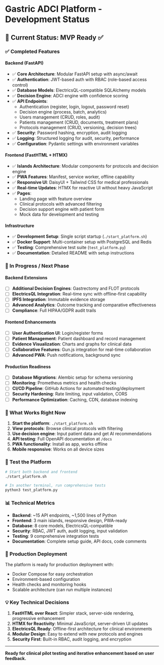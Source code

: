 # Gastric ADCI Platform - Development Status

## 🎯 Current Status: **MVP Ready** ✅

### ✅ Completed Features

#### Backend (FastAPI)
- ✅ **Core Architecture**: Modular FastAPI setup with async/await
- ✅ **Authentication**: JWT-based auth with RBAC (role-based access control)
- ✅ **Database Models**: ElectricsQL-compatible SQLAlchemy models
- ✅ **Decision Engine**: ADCI engine with confidence scoring
- ✅ **API Endpoints**:
  - Authentication (register, login, logout, password reset)
  - Decision engine (process, batch, analytics)
  - Users management (CRUD, roles, audit)
  - Patients management (CRUD, documents, treatment plans)
  - Protocols management (CRUD, versioning, decision trees)
- ✅ **Security**: Password hashing, encryption, audit logging
- ✅ **Logging**: Structured logging for audit, security, performance
- ✅ **Configuration**: Pydantic settings with environment variables

#### Frontend (FastHTML + HTMX)
- ✅ **Islands Architecture**: Modular components for protocols and decision engine
- ✅ **PWA Features**: Manifest, service worker, offline capability
- ✅ **Responsive UI**: DaisyUI + Tailwind CSS for medical professionals
- ✅ **Real-time Updates**: HTMX for reactive UI without heavy JavaScript
- ✅ **Pages**:
  - Landing page with feature overview
  - Clinical protocols with advanced filtering
  - Decision support engine with patient form
  - Mock data for development and testing

#### Infrastructure
- ✅ **Development Setup**: Single script startup (`./start_platform.sh`)
- ✅ **Docker Support**: Multi-container setup with PostgreSQL and Redis
- ✅ **Testing**: Comprehensive test suite (`test_platform.py`)
- ✅ **Documentation**: Detailed README with setup instructions

### 🚧 In Progress / Next Phase

#### Backend Extensions
- [ ] **Additional Decision Engines**: Gastrectomy and FLOT protocols
- [ ] **ElectricsQL Integration**: Real-time sync with offline-first capability
- [ ] **IPFS Integration**: Immutable evidence storage
- [ ] **Advanced Analytics**: Outcome tracking and comparative effectiveness
- [ ] **Compliance**: Full HIPAA/GDPR audit trails

#### Frontend Enhancements
- [ ] **User Authentication UI**: Login/register forms
- [ ] **Patient Management**: Patient dashboard and record management
- [ ] **Evidence Visualization**: Charts and graphs for clinical data
- [ ] **Collaborative Features**: Gun.js integration for real-time collaboration
- [ ] **Advanced PWA**: Push notifications, background sync

#### Production Readiness
- [ ] **Database Migrations**: Alembic setup for schema versioning
- [ ] **Monitoring**: Prometheus metrics and health checks
- [ ] **CI/CD Pipeline**: GitHub Actions for automated testing/deployment
- [ ] **Security Hardening**: Rate limiting, input validation, CORS
- [ ] **Performance Optimization**: Caching, CDN, database indexing

### 🎉 What Works Right Now

1. **Start the platform**: `./start_platform.sh`
2. **View protocols**: Browse clinical protocols with filtering
3. **Use decision engine**: Input patient data and get AI recommendations
4. **API testing**: Full OpenAPI documentation at `/docs`
5. **PWA functionality**: Install as app, works offline
6. **Mobile responsive**: Works on all device sizes

### 🧪 Test the Platform

```bash
# Start both backend and frontend
./start_platform.sh

# In another terminal, run comprehensive tests
python3 test_platform.py
```

### 📊 Technical Metrics

- **Backend**: ~15 API endpoints, ~1,500 lines of Python
- **Frontend**: 3 main islands, responsive design, PWA-ready
- **Database**: 8 core models, ElectricsQL-compatible
- **Security**: RBAC, JWT auth, audit logging, input validation
- **Testing**: 9 comprehensive integration tests
- **Documentation**: Complete setup guide, API docs, code comments

### 🎯 Production Deployment

The platform is ready for production deployment with:
- Docker Compose for easy orchestration
- Environment-based configuration
- Health checks and monitoring hooks
- Scalable architecture (can run multiple instances)

### 💡 Key Technical Decisions

1. **FastHTML over React**: Simpler stack, server-side rendering, progressive enhancement
2. **HTMX for Reactivity**: Minimal JavaScript, server-driven UI updates
3. **ElectricsQL Ready**: Offline-first architecture for clinical environments
4. **Modular Design**: Easy to extend with new protocols and engines
5. **Security First**: Built-in RBAC, audit logging, and encryption

---

**Ready for clinical pilot testing and iterative enhancement based on user feedback.**
